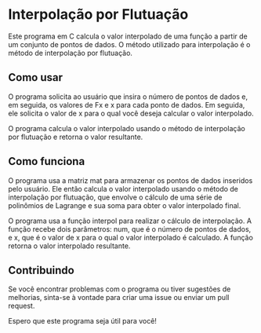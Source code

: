 
# Interpolação por Flutuação

Este programa em C calcula o valor interpolado de uma função a partir de um conjunto de pontos de dados. O método utilizado para interpolação é o método de interpolação por flutuação.
## Como usar

O programa solicita ao usuário que insira o número de pontos de dados e, em seguida, os valores de Fx e x para cada ponto de dados. Em seguida, ele solicita o valor de x para o qual você deseja calcular o valor interpolado.

O programa calcula o valor interpolado usando o método de interpolação por flutuação e retorna o valor resultante.
## Como funciona

O programa usa a matriz mat para armazenar os pontos de dados inseridos pelo usuário. Ele então calcula o valor interpolado usando o método de interpolação por flutuação, que envolve o cálculo de uma série de polinômios de Lagrange e sua soma para obter o valor interpolado final.

O programa usa a função interpol para realizar o cálculo de interpolação. A função recebe dois parâmetros: num, que é o número de pontos de dados, e x, que é o valor de x para o qual o valor interpolado é calculado. A função retorna o valor interpolado resultante.
## Contribuindo

Se você encontrar problemas com o programa ou tiver sugestões de melhorias, sinta-se à vontade para criar uma issue ou enviar um pull request.

Espero que este programa seja útil para você!
